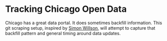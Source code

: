 # Tracking Chicago Open Data
Chicago has a great data portal. It does sometimes backfill information. This git scraping setup, inspired by [Simon Willson](https://simonwillison.net/2020/Oct/9/git-scraping/), will attempt to capture that backfill pattern and general timing around data updates.